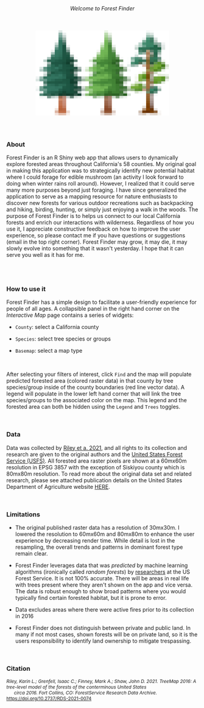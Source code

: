 
<br>

<h6 style="text-align: center;">Welcome to Forest Finder</h6>

<br>

<div style="text-align:center"> 

<img src="../images/3trees_pix.png" style = "width: 350px; margin-bottom: 40px;" />

</div>
                                                        
### About

Forest Finder is an R Shiny web app that allows users to dynamically explore forested areas 
throughout California's 58 counties. My original goal in making this 
application was to strategically identify new potential habitat where I could forage for edible mushroom
(an activity I look forward to doing when winter rains roll around). However, I realized that it could serve many 
more purposes beyond just foraging. I have since generalized the application to serve as
a mapping resource for nature enthusiasts to discover new forests for various outdoor recreations 
such as backpacking and hiking, birding, hunting, or simply just enjoying a walk in the woods. 
The purpose of Forest Finder is to helps us connect to our local California forests and enrich our 
interactions with wilderness. Regardless of how you use it, I appreciate constructive feedback 
on how to improve the user experience, so please contact me if you have questions or suggestions (email in the top right corner).
Forest Finder may grow, it may die, it may slowly evolve into something 
that it wasn't yesterday. I hope that it can serve you well as it has for me.

<br>
<br>

### How to use it

Forest Finder has a simple design to facilitate a user-friendly experience for people of all ages. A collapsible panel 
in the right hand corner on the *Interactive Map* page contains a series of widgets:

- `County`: select a California county  

- `Species`: select tree species or groups

- `Basemap`: select a map type 

<br>

After selecting your filters of interest, click `Find` and the map will populate predicted 
forested area (colored raster data) in that county by tree species/group inside of the county boundaries (red line vector data). 
A legend will populate in the lower left hand corner that will link the tree species/groups to the associated color on the map.
This legend and the forested area can both be hidden using the `Legend` and `Trees` toggles. 

<br>


### Data


Data was collected by [Riley et a. 2021](https://www.fs.usda.gov/rds/archive/catalog/RDS-2021-0074), and all 
rights to its collection and research are given to the original authors and the [United States Forest Service (USFS)](https://www.fs.usda.gov/). 
All forested area raster pixels are shown at a 60mx60m resolution in EPSG 3857 with the exception of Siskiyou 
county which is 80mx80m resolution. To read more about the original data set and related research, please see 
attached publication details on the United States Department of Agriculture website [HERE](https://data.fs.usda.gov/geodata/rastergateway/treemap/index.php).

<br> 

### Limitations

- The original published raster data has a resolution of 30mx30m. I lowered the resolution to 60mx60m and 80mx80m to enhance the 
user experience by decreasing render time. While detail is lost in the resampling, the overall trends and patterns in dominant forest type remain clear.

- Forest Finder leverages data that was *predicted* by machine learning algorithms (ironically called *random forests*) by [researchers](https://www.fs.usda.gov/rds/archive/catalog/RDS-2021-0074) 
at the US Forest Service. It is not 100% accurate. There will be areas in real life with trees present where they aren't shown on the app and vice
versa. The data is robust enough to show broad patterns where you would typically find certain forested habitat, but it is prone to error.

- Data excludes areas where there were active fires prior to its collection in 2016

- Forest Finder does not distinguish between private and public land. In many if not most cases, shown forests
will be on private land, so it is the users responsibility to identify land ownership to mitigate trespassing.

<br> 


### Citation

<p style="font-size: 12px; margin: 0;">
  <em>Riley, Karin L.; Grenfell, Isaac C.; Finney, Mark A.; Shaw, John D. 2021. TreeMap 2016: A tree-level model of the forests of the conterminous United States</em>
  <span style="display: block; text-indent: 20px;">
    <em>circa 2016. Fort Collins, CO: ForestService Research Data Archive.</em> 
    <a href="https://doi.org/10.2737/RDS-2021-0074">https://doi.org/10.2737/RDS-2021-0074</a>
  </span>
</p>


<br> 



